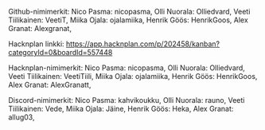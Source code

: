 Github-nimimerkit:
Nico Pasma: nicopasma,
Olli Nuorala: Olliedvard,
Veeti Tiilikainen: VeetiT,
Miika Ojala: ojalamiika,
Henrik Göös: HenrikGoos,
Alex Granat: Alexgranat,

Hacknplan linkki: 
https://app.hacknplan.com/p/202458/kanban?categoryId=0&boardId=557448

Hacknplan-nimimerkit:
Nico Pasma: nicopasma,
Olli Nuorala: Olliedvard,
Veeti Tiilikainen: VeetiTiili,
Miika Ojala: ojalamiika,
Henrik Göös: HenrikGoos,
Alex Granat: AlexGranatt,

Discord-nimimerkit:
Nico Pasma: kahvikoukku,
Olli Nuorala: rauno,
Veeti Tiilikainen: Vede,
Miika Ojala: Jäine,
Henrik Göös: Heka,
Alex Granat: allug03,

